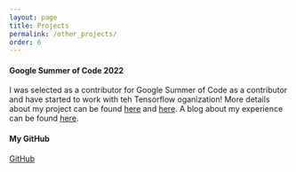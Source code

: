 ```yaml
---
layout: page
title: Projects
permalink: /other_projects/
order: 6
---
```

#### **Google Summer of Code 2022**

I was selected as a contributor for Google Summer of Code as a contributor and have started to work with teh Tensorflow oganization! More details about my project can be found [here](https://summerofcode.withgoogle.com/programs/2022/projects/tLgwQubw) and [here](https://summerofcode.withgoogle.com/programs/2022/projects/tLgwQubw). A blog about my experience can be found [here](https://medium.com/p/c4d7152b2ea4).

#### **My GitHub**
[GitHub](https://github.com/Sreyan88)

